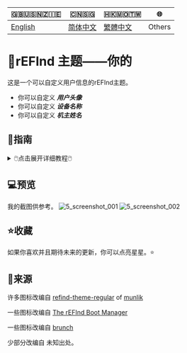 🇬🇧🇺🇸🇳🇿🇮🇪|🇨🇳🇸🇬|🇭🇰🇲🇴🇹🇼|🌐
|----|----|----|----
|[English](https://github.com/1457384613gh/rEFInd-theme-named-Yours) | [简体中文](https://github.com/1457384613gh/rEFInd-theme-named-Yours/blob/main/%E8%87%AA%E8%BF%B0%E6%96%87%E4%BB%B6.md) | [繁體中文](https://github.com/1457384613gh/rEFInd-theme-named-Yours/blob/main/%E7%B9%81%E4%BD%93%E4%B8%AD%E6%96%87.md)|Others

# 🪪rEFInd 主题——你的
这是一个可以自定义用户信息的rEFInd主题。
 - 你可以自定义 ***用户头像*** 
 - 你可以自定义 ***设备名称*** 
 - 你可以自定义 ***机主姓名***

## 🧭指南
<details>
  <summary>🖱️点击展开详细教程🖱️</summary>
 
  ### ❗️注意!
   - #如果你有 **ChromeOS on BrunchFramework**, 一定要阅读 📃THIS.
  <details>
    <summary>🖱️📃THIS🖱️</summary>
   
# 如何用 Brunch 引导 Chrome OS
- 找到 `#name#.img.grub.txt`。
- 打开并且复制文本。

![image](https://user-images.githubusercontent.com/69227436/168550855-2ec72ae0-7dcc-4421-b29f-4951989c94fe.png)

- 在下载的文件中找到 `/EFI/brunch/menuentry.cfg`。

![image](https://user-images.githubusercontent.com/69227436/168551825-bbdb9b11-0ddf-4b3e-93b3-726f91a5dc55.png)

- 打开并且粘贴在那里。

![image](https://user-images.githubusercontent.com/69227436/168553154-bb4cb0fb-728f-4301-8e12-8b1527325ec6.png)

然后就可以用 Brunch 引导 Chrome OS了。

![image](https://user-images.githubusercontent.com/69227436/168552782-273550f9-43a3-4f6d-9638-5dd5025cd9e3.png)

![image](https://user-images.githubusercontent.com/69227436/168554286-8e7991c2-3892-4b7b-80b3-95756e2580da.png)
  </details>
  
  - #如果你有 OpenCore, 你定要设置 `LauncherOption=System`。
  - #如果你有 Bliss OS, `/EFI/android` 应该被重命名为 `/EFI/blissos` 。
  - #如果你有 prime os, `/EFI/android` 应该被重命名为 `/EFI/prime` 。
  - #如果你有 Phoenix OS Darkmatter, `/EFI/android` 应该被重命名为 `/EFI/darkmatter` 。
  - #如果你有 ventoy, `VTOY: /EFI/BOOT` 应该被重命名为 `VTOY: /EFI/VENTOY` 。
  - #如果你的U盘里有微PE工具箱，`U盘：/EFI/BOOT` 应该被重命名为 `U盘：/EFI/WEPE` 。

### ⬇️下载最新的 `.vhdx` 或者 `.zip`
1. 进入 [Releases](https://github.com/1457384613gh/rEFInd-theme-named-Yours/releases) 下载。
  <details>
    <summary>🖱️💾使用 `.vhdx`🖱️</summary>
   
- `.vhdx` 能够被 hyper-V 使用；你可以通过 hyper-V 预览。
- 你可以用 Windows 10 及以上版本 挂载 `.vhdx` 用以编辑配置或者复制文件。
- 该分辨率为 1024×768.
![image](https://user-images.githubusercontent.com/69227436/166185140-c74909ee-31b5-4dd4-9716-13b1073a9504.png)
  </details>
  <details>
    <summary>🖱️📦️使用 `.zip`🖱️</summary>
    
    - `.zip` 的使用 易如反掌。
    - 该分辨率为 1920×1080.
  </details>
 
  ### 设置分辨率，选择鼠标或者触屏
  #1.5 挂载`.vhdx`
  
  #1.5 解包`.zip`
  
  🖥️2. 编辑 `\EFI\refind\themes\Yours\theme.conf`
  
  🖳#2. (旧设备编辑 `\EFI\boot\themes\Yours\theme.conf` )
 
  - 用以设置分辨率
  - 用以选择鼠标或者触屏
 
  ![image](https://user-images.githubusercontent.com/69227436/164884137-91064754-2100-4f7b-8fa7-57a37b833164.png)

  ### 📝设置用户头像、设备名称和机主姓名
  - 你可以使用 [Microsoft Office 2021+](https://github.com/1457384613gh/rEFInd-theme-named-Yours/blob/main/%E8%87%AA%E8%BF%B0%E6%96%87%E4%BB%B6.md#%E4%BD%BF%E7%94%A8-microsoft-office-2021)
  - 你可以使用 [Adobe Photoshop](https://github.com/1457384613gh/rEFInd-theme-named-Yours/blob/main/%E8%87%AA%E8%BF%B0%E6%96%87%E4%BB%B6.md#%E4%BD%BF%E7%94%A8-adobe-photoshop)
  <details>
    <summary>🖱️使用 Microsoft Office 2021+🖱️</summary>
    
    🖥️3. 用 Microsoft Office 2021 及以上版本打开 `\EFI\refind\themes\Yours\banners\$resolution\BannerEditor.pptx`
    
    🖳#3. (旧设备打开 `\EFI\boot\themes\Yours\banners\$resolution\BannerEditor.pptx`)
    
    ![image](https://user-images.githubusercontent.com/69227436/164608436-e3b76607-7b73-4016-be0b-ec3c23ae9012.png)
    - 用以设置用户头像
    - 用以设置设备名称
    - 用以设置机主姓名
    
    ![image](https://user-images.githubusercontent.com/69227436/164615647-597163f7-4021-4ae5-922f-7fef1ce521bb.png)
    4. 导出为PNG并且覆盖 BannerEditor.png
   
    ![image](https://user-images.githubusercontent.com/69227436/164616497-d3ca3e4a-f231-4fc2-99ac-587a32c09453.png)
  </details>
  <details>
    <summary>🖱️使用 Adobe Photoshop🖱️</summary>
    
    - #（当然，你也能使用[PS网页版](https://ps.gaoding.com/#/)。）
   
    🖥️3. 用 Adobe Photoshop 打开 `\EFI\refind\themes\Yours\banners\$resolution\BannerEditor.psd`

    🖳#3. (旧设备打开 `\EFI\boot\themes\Yours\banners\$resolution\BannerEditor.psd`)
    
    - 用以设置用户头像
    - 用以设置设备名称
    - 用以设置机主姓名
    
    ![image](https://user-images.githubusercontent.com/69227436/164608548-03b00cf6-4c88-489e-878a-aec8f328f1ce.png)
4. 导出为PNG并且覆盖 BannerEditor.png
  </details>
  <details>
    <summary>🖱️如果你没有这些字体🖱️</summary>
    
    - `Agency FB`是`The Device`的字体
    - `French Script MT`是`your name`的字体
    - `Calibri`是`蓝色 “of”`的字体

    #4.5 如果你没有这些字体，你可以下载并且安装[这些字体](https://github.com/1457384613gh/rEFInd-theme-named-Yours/releases/tag/Fonts)。

    #4.5 挑选其他你喜欢的字体。
  </details>
 
  ### 🖴修改ESP分区
  🖥️5. 新设备复制 refind 文件夹到 `ESP: /EFI/`

  🖳#5. 旧设备复制 boot 文件夹到 `ESP: /EFI/`
  
  ### 添加启动项
  6. 通过 UEFI BIOS setup
</details>
 
## 💻️预览
我的截图供参考。
![5_screenshot_001](https://user-images.githubusercontent.com/69227436/166140209-6f2c14b6-1e0c-4f29-8cae-74b85285fb1d.png)
![5_screenshot_002](https://user-images.githubusercontent.com/69227436/166140211-fc94ed16-946b-4974-9cb5-0945c276cfcf.png)

## ⭐收藏
如果你喜欢并且期待未来的更新，你可以点亮星星。⭐

## 🎉来源
许多图标改编自 [refind-theme-regular](https://github.com/munlik/refind-theme-regular) of [munlik](https://github.com/munlik)

一些图标改编自 [The rEFInd Boot Manager](http://www.rodsbooks.com/refind/)

一些图标改编自 [brunch](https://github.com/sebanc/brunch/)

少部分改编自 未知出处。
